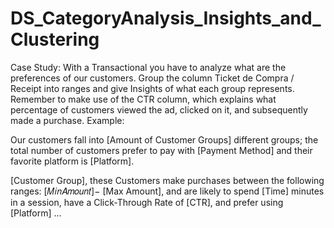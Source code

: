 # DS_CategoryAnalysis_Insights_and_Clustering
Case Study:
With a Transactional you have to analyze what are the preferences of our customers.
Group the column Ticket de Compra / Receipt into ranges and give Insights of what each group represents.
Remember to make use of the CTR column, which explains what percentage of customers viewed the ad, clicked on it, and subsequently made a purchase.
Example:

Our customers fall into [Amount of Customer Groups] different groups; the total number of customers prefer to pay with [Payment Method] and their favorite platform is [Platform].

[Customer Group], these Customers make purchases between the following ranges:  [𝑀𝑖𝑛𝐴𝑚𝑜𝑢𝑛𝑡]−
 [Max Amount], and are likely to spend [Time] minutes in a session, have a Click-Through Rate of [CTR], and prefer using [Platform] ...
